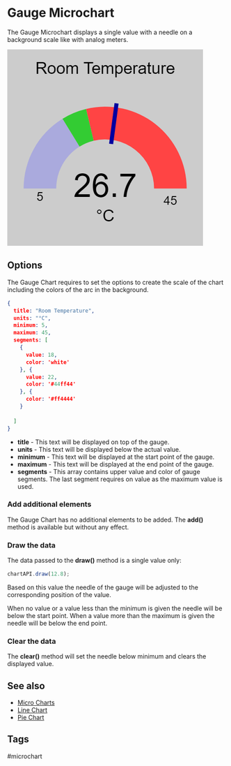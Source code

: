 # Gauge Microchart

The Gauge Microchart displays a single value with a needle on a background scale like with analog meters.

![GaugeChart Screenshot](/microchart-gauge.png)


## Options

The Gauge Chart requires to set the options to create the scale of the chart
including the colors of the arc in the background.

```JSON
{
  title: "Room Temperature",
  units: "°C",
  minimum: 5,
  maximum: 45,
  segments: [
    {
      value: 18,
      color: 'white'
    }, {
      value: 22,
      color: '#44ff44'
    }, {
      color: '#ff4444'
    }

  ]
}
```

* **title** - This text will be displayed on top of the gauge. 
* **units** - This text will be displayed below the actual value. 
* **minimum** - This text will be displayed at the start point of the gauge.
* **maximum** - This text will be displayed at the end point of the gauge.
* **segments** - This array contains upper value and color of gauge segments. The last segment requires on value as the maximum value is used.


### Add additional elements

The Gauge Chart has no additional elements to be added. The **add()** method is available but without any effect.


### Draw the data

The data passed to the **draw()** method is a single value only:

```Javascript
chartAPI.draw(12.8);
```

Based on this value the needle of the gauge will be adjusted to the corresponding position of the value.

When no value or a value less than the minimum is given the needle will be below the start point.
When a value more than the maximum is given the needle will be below the end  point.


### Clear the data

The **clear()** method will set the needle below minimum and clears the displayed value.


## See also

* [Micro Charts](microcharts.md)
* [Line Chart](microchart-line.md)
* [Pie Chart](microchart-pie.md)


## Tags

#microchart

